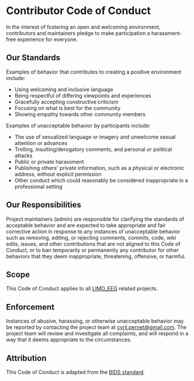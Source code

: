 # Contributor Code of Conduct

In the interest of fostering an open and welcoming environment, contributors and maintainers pledge to make participation a harassment-free experience for everyone.

## Our Standards

Examples of behavior that contributes to creating a positive environment include:

* Using welcoming and inclusive language
* Being respectful of differing viewpoints and experiences
* Gracefully accepting constructive criticism
* Focusing on what is best for the community
* Showing empathy towards other community members

Examples of unacceptable behavior by participants include:

* The use of sexualized language or imagery and unwelcome sexual attention or advances
* Trolling, insulting/derogatory comments, and personal or political attacks
* Public or private harassment
* Publishing others' private information, such as a physical or electronic address, without explicit permission
* Other conduct which could reasonably be considered inappropriate in a professional setting

## Our Responsibilities

Project maintainers (admin) are responsible for clarifying the standards of acceptable behavior and are expected to take appropriate and fair corrective action in response to any instances of unacceptable behavior such as removing, editing, or rejecting comments, commits, code, wiki edits, issues, and other contributions that are not aligned to this Code of Conduct, or to ban temporarily or permanently any contributor for other behaviors that they deem inappropriate, threatening, offensive, or harmful.

## Scope

This Code of Conduct applies to all [LIMO_EEG](https://github.com/LIMO-EEG-Toolbox/limo_eeg) related projects.

## Enforcement

Instances of abusive, harassing, or otherwise unacceptable behavior may be reported by contacting the project team at cyril.pernet@gmail.com. The project team will review and investigate all complaints, and will respond in a way that it deems appropriate to the circumstances. 

## Attribution 

This Code of Conduct is adapted from the [BIDS standard](https://github.com/bids-standard/bids-specification).
